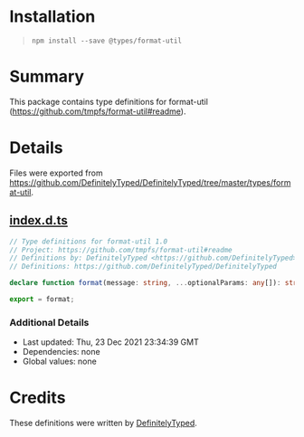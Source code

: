 # Installation
> `npm install --save @types/format-util`

# Summary
This package contains type definitions for format-util (https://github.com/tmpfs/format-util#readme).

# Details
Files were exported from https://github.com/DefinitelyTyped/DefinitelyTyped/tree/master/types/format-util.
## [index.d.ts](https://github.com/DefinitelyTyped/DefinitelyTyped/tree/master/types/format-util/index.d.ts)
````ts
// Type definitions for format-util 1.0
// Project: https://github.com/tmpfs/format-util#readme
// Definitions by: DefinitelyTyped <https://github.com/DefinitelyTyped>
// Definitions: https://github.com/DefinitelyTyped/DefinitelyTyped

declare function format(message: string, ...optionalParams: any[]): string;

export = format;

````

### Additional Details
 * Last updated: Thu, 23 Dec 2021 23:34:39 GMT
 * Dependencies: none
 * Global values: none

# Credits
These definitions were written by [DefinitelyTyped](https://github.com/DefinitelyTyped).
